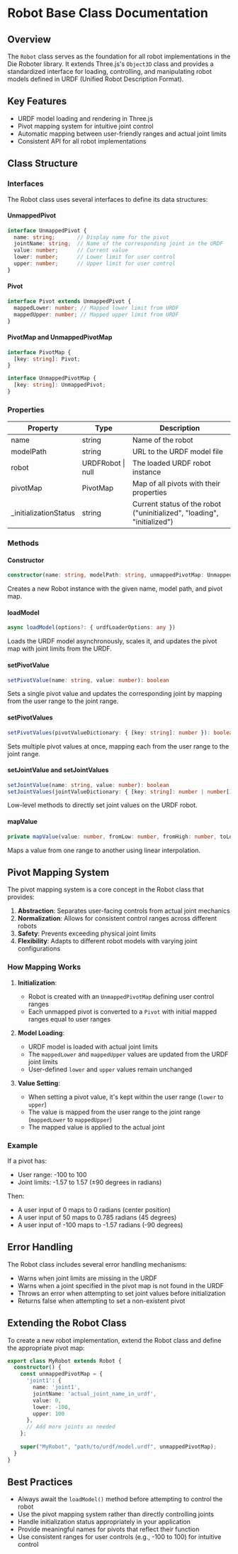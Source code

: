 # Robot Base Class Documentation

## Overview

The `Robot` class serves as the foundation for all robot implementations in the Die Roboter library. It extends Three.js's `Object3D` class and provides a standardized interface for loading, controlling, and manipulating robot models defined in URDF (Unified Robot Description Format).

## Key Features

- URDF model loading and rendering in Three.js
- Pivot mapping system for intuitive joint control
- Automatic mapping between user-friendly ranges and actual joint limits
- Consistent API for all robot implementations

## Class Structure

### Interfaces

The Robot class uses several interfaces to define its data structures:

#### UnmappedPivot
```typescript
interface UnmappedPivot {
  name: string;       // Display name for the pivot
  jointName: string;  // Name of the corresponding joint in the URDF
  value: number;      // Current value
  lower: number;      // Lower limit for user control
  upper: number;      // Upper limit for user control
}
```

#### Pivot
```typescript
interface Pivot extends UnmappedPivot {
  mappedLower: number; // Mapped lower limit from URDF
  mappedUpper: number; // Mapped upper limit from URDF
}
```

#### PivotMap and UnmappedPivotMap
```typescript
interface PivotMap {
  [key: string]: Pivot;
}

interface UnmappedPivotMap {
  [key: string]: UnmappedPivot;
}
```

### Properties

| Property | Type | Description |
|----------|------|-------------|
| name | string | Name of the robot |
| modelPath | string | URL to the URDF model file |
| robot | URDFRobot \| null | The loaded URDF robot instance |
| pivotMap | PivotMap | Map of all pivots with their properties |
| _initializationStatus | string | Current status of the robot ("uninitialized", "loading", "initialized") |

### Methods

#### Constructor
```typescript
constructor(name: string, modelPath: string, unmappedPivotMap: UnmappedPivotMap = {})
```
Creates a new Robot instance with the given name, model path, and pivot map.

#### loadModel
```typescript
async loadModel(options?: { urdfLoaderOptions: any })
```
Loads the URDF model asynchronously, scales it, and updates the pivot map with joint limits from the URDF.

#### setPivotValue
```typescript
setPivotValue(name: string, value: number): boolean
```
Sets a single pivot value and updates the corresponding joint by mapping from the user range to the joint range.

#### setPivotValues
```typescript
setPivotValues(pivotValueDictionary: { [key: string]: number }): boolean
```
Sets multiple pivot values at once, mapping each from the user range to the joint range.

#### setJointValue and setJointValues
```typescript
setJointValue(name: string, value: number): boolean
setJointValues(jointValueDictionary: { [key: string]: number | number[] }): boolean
```
Low-level methods to directly set joint values on the URDF robot.

#### mapValue
```typescript
private mapValue(value: number, fromLow: number, fromHigh: number, toLow: number, toHigh: number): number
```
Maps a value from one range to another using linear interpolation.

## Pivot Mapping System

The pivot mapping system is a core concept in the Robot class that provides:

1. **Abstraction**: Separates user-facing controls from actual joint mechanics
2. **Normalization**: Allows for consistent control ranges across different robots
3. **Safety**: Prevents exceeding physical joint limits
4. **Flexibility**: Adapts to different robot models with varying joint configurations

### How Mapping Works

1. **Initialization**:
   - Robot is created with an `UnmappedPivotMap` defining user control ranges
   - Each unmapped pivot is converted to a `Pivot` with initial mapped ranges equal to user ranges

2. **Model Loading**:
   - URDF model is loaded with actual joint limits
   - The `mappedLower` and `mappedUpper` values are updated from the URDF joint limits
   - User-defined `lower` and `upper` values remain unchanged

3. **Value Setting**:
   - When setting a pivot value, it's kept within the user range (`lower` to `upper`)
   - The value is mapped from the user range to the joint range (`mappedLower` to `mappedUpper`)
   - The mapped value is applied to the actual joint

### Example

If a pivot has:
- User range: -100 to 100
- Joint limits: -1.57 to 1.57 (±90 degrees in radians)

Then:
- A user input of 0 maps to 0 radians (center position)
- A user input of 50 maps to 0.785 radians (45 degrees)
- A user input of -100 maps to -1.57 radians (-90 degrees)

## Error Handling

The Robot class includes several error handling mechanisms:

- Warns when joint limits are missing in the URDF
- Warns when a joint specified in the pivot map is not found in the URDF
- Throws an error when attempting to set joint values before initialization
- Returns false when attempting to set a non-existent pivot

## Extending the Robot Class

To create a new robot implementation, extend the Robot class and define the appropriate pivot map:

```typescript
export class MyRobot extends Robot {
  constructor() {
    const unmappedPivotMap = {
      'joint1': {
        name: 'joint1',
        jointName: 'actual_joint_name_in_urdf',
        value: 0,
        lower: -100,
        upper: 100
      },
      // Add more joints as needed
    };
    
    super("MyRobot", "path/to/urdf/model.urdf", unmappedPivotMap);
  }
}
```

## Best Practices

- Always await the `loadModel()` method before attempting to control the robot
- Use the pivot mapping system rather than directly controlling joints
- Handle initialization status appropriately in your application
- Provide meaningful names for pivots that reflect their function
- Use consistent ranges for user controls (e.g., -100 to 100) for intuitive control
